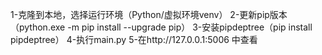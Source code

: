 1-克隆到本地，选择运行环境（Python/虚拟环境venv）
2-更新pip版本（python.exe -m pip install --upgrade pip）
3-安装pipdeptree（pip install pipdeptree）
4-执行main.py
5-在http://127.0.0.1:5006 中查看